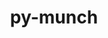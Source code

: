 ---
title: "py-munch"
layout: cache
categories: [package, develop]
meta: {"versions": ["2.2.0", "2.5.0"], "compilers": ["apple-clang@=14.0.0", "apple-clang@=14.0.3", "gcc@=11.3.0", "gcc@=7.3.1"], "oss": ["amzn2", "ubuntu22.04", "ventura"], "platforms": ["darwin", "linux"], "targets": ["aarch64", "ivybridge", "x86_64_v3"], "stacks": ["ml-darwin-aarch64-mps", "ml-linux-x86_64-cpu", "ml-linux-x86_64-cuda", "root"], "num_specs": 18, "num_specs_by_stack": {"ml-darwin-aarch64-mps": 6, "root": 18, "ml-linux-x86_64-cuda": 5, "ml-linux-x86_64-cpu": 5}}
spec_details: [{"hash": "vmnpb4jtieyhnz2v7l7f7ddbmyhxk5ak", "compiler": "apple-clang@=14.0.0", "versions": ["2.5.0"], "os": "ventura", "platform": "darwin", "target": "aarch64", "variants": ["build_system=python_pip"], "stacks": ["ml-darwin-aarch64-mps", "root"], "size": "-", "tarball": "https://binaries.spack.io/develop/build_cache/darwin-ventura-aarch64/apple-clang-14.0.0/py-munch-2.5.0/darwin-ventura-aarch64-apple-clang-14.0.0-py-munch-2.5.0-vmnpb4jtieyhnz2v7l7f7ddbmyhxk5ak.spack"}, {"hash": "xznxt5j3xxon6ygj3cuhv6kvhxovudyn", "compiler": "apple-clang@=14.0.0", "versions": ["2.5.0"], "os": "ventura", "platform": "darwin", "target": "aarch64", "variants": ["build_system=python_pip"], "stacks": ["ml-darwin-aarch64-mps", "root"], "size": "-", "tarball": "https://binaries.spack.io/develop/build_cache/darwin-ventura-aarch64/apple-clang-14.0.0/py-munch-2.5.0/darwin-ventura-aarch64-apple-clang-14.0.0-py-munch-2.5.0-xznxt5j3xxon6ygj3cuhv6kvhxovudyn.spack"}, {"hash": "ppt7nzeiejsj3ycebuuwjyqpei5z4cx2", "compiler": "apple-clang@=14.0.0", "versions": ["2.5.0"], "os": "ventura", "platform": "darwin", "target": "aarch64", "variants": ["build_system=python_pip"], "stacks": ["ml-darwin-aarch64-mps", "root"], "size": "-", "tarball": "https://binaries.spack.io/develop/build_cache/darwin-ventura-aarch64/apple-clang-14.0.0/py-munch-2.5.0/darwin-ventura-aarch64-apple-clang-14.0.0-py-munch-2.5.0-ppt7nzeiejsj3ycebuuwjyqpei5z4cx2.spack"}, {"hash": "t6zpxxzxwqdz7g7gy6kbwlxn5ewgn6js", "compiler": "apple-clang@=14.0.0", "versions": ["2.5.0"], "os": "ventura", "platform": "darwin", "target": "aarch64", "variants": ["build_system=python_pip"], "stacks": ["ml-darwin-aarch64-mps", "root"], "size": "-", "tarball": "https://binaries.spack.io/develop/build_cache/darwin-ventura-aarch64/apple-clang-14.0.0/py-munch-2.5.0/darwin-ventura-aarch64-apple-clang-14.0.0-py-munch-2.5.0-t6zpxxzxwqdz7g7gy6kbwlxn5ewgn6js.spack"}, {"hash": "5bu4js6zgizlh3se4zvbzcvtjmjihoqi", "compiler": "apple-clang@=14.0.3", "versions": ["2.5.0"], "os": "ventura", "platform": "darwin", "target": "aarch64", "variants": ["build_system=python_pip"], "stacks": ["ml-darwin-aarch64-mps", "root"], "size": "-", "tarball": "https://binaries.spack.io/develop/build_cache/darwin-ventura-aarch64/apple-clang-14.0.3/py-munch-2.5.0/darwin-ventura-aarch64-apple-clang-14.0.3-py-munch-2.5.0-5bu4js6zgizlh3se4zvbzcvtjmjihoqi.spack"}, {"hash": "q4c2njbfbfkzlmmqaqpnmxfhzv2p2dgt", "compiler": "apple-clang@=14.0.3", "versions": ["2.5.0"], "os": "ventura", "platform": "darwin", "target": "aarch64", "variants": ["build_system=python_pip"], "stacks": ["ml-darwin-aarch64-mps", "root"], "size": "-", "tarball": "https://binaries.spack.io/develop/build_cache/darwin-ventura-aarch64/apple-clang-14.0.3/py-munch-2.5.0/darwin-ventura-aarch64-apple-clang-14.0.3-py-munch-2.5.0-q4c2njbfbfkzlmmqaqpnmxfhzv2p2dgt.spack"}, {"hash": "vhcbkhwmswwl325nur6bvvrm7psefg7r", "compiler": "gcc@=7.3.1", "versions": ["2.2.0"], "os": "amzn2", "platform": "linux", "target": "ivybridge", "variants": ["build_system=python_pip"], "stacks": ["root"], "size": "-", "tarball": "https://binaries.spack.io/develop/build_cache/linux-amzn2-ivybridge/gcc-7.3.1/py-munch-2.2.0/linux-amzn2-ivybridge-gcc-7.3.1-py-munch-2.2.0-vhcbkhwmswwl325nur6bvvrm7psefg7r.spack"}, {"hash": "pyna6hpwubsmmmrwgtdtrvdqpoyx4xxc", "compiler": "gcc@=7.3.1", "versions": ["2.2.0"], "os": "amzn2", "platform": "linux", "target": "ivybridge", "variants": ["build_system=python_pip"], "stacks": ["root"], "size": "-", "tarball": "https://binaries.spack.io/develop/build_cache/linux-amzn2-ivybridge/gcc-7.3.1/py-munch-2.2.0/linux-amzn2-ivybridge-gcc-7.3.1-py-munch-2.2.0-pyna6hpwubsmmmrwgtdtrvdqpoyx4xxc.spack"}, {"hash": "5dw7vy3olxex6ypa3ca3e27tzpbddfoc", "compiler": "gcc@=7.3.1", "versions": ["2.2.0"], "os": "amzn2", "platform": "linux", "target": "ivybridge", "variants": ["build_system=python_pip"], "stacks": ["root"], "size": "-", "tarball": "https://binaries.spack.io/develop/build_cache/linux-amzn2-ivybridge/gcc-7.3.1/py-munch-2.2.0/linux-amzn2-ivybridge-gcc-7.3.1-py-munch-2.2.0-5dw7vy3olxex6ypa3ca3e27tzpbddfoc.spack"}, {"hash": "ojotdojvcz5osomds5ksych5hybw6ljm", "compiler": "gcc@=7.3.1", "versions": ["2.2.0"], "os": "amzn2", "platform": "linux", "target": "x86_64_v3", "variants": [], "stacks": ["root"], "size": "-", "tarball": "https://binaries.spack.io/develop/build_cache/linux-amzn2-x86_64_v3/gcc-7.3.1/py-munch-2.2.0/linux-amzn2-x86_64_v3-gcc-7.3.1-py-munch-2.2.0-ojotdojvcz5osomds5ksych5hybw6ljm.spack"}, {"hash": "636xs6uxir4ib3nl5pvhxmpqbzyiujzv", "compiler": "gcc@=7.3.1", "versions": ["2.2.0"], "os": "amzn2", "platform": "linux", "target": "x86_64_v3", "variants": ["build_system=python_pip"], "stacks": ["root"], "size": "-", "tarball": "https://binaries.spack.io/develop/build_cache/linux-amzn2-x86_64_v3/gcc-7.3.1/py-munch-2.2.0/linux-amzn2-x86_64_v3-gcc-7.3.1-py-munch-2.2.0-636xs6uxir4ib3nl5pvhxmpqbzyiujzv.spack"}, {"hash": "hh2eugrpyfbq7hezn3hkdoxwnqvduxz6", "compiler": "gcc@=7.3.1", "versions": ["2.2.0"], "os": "amzn2", "platform": "linux", "target": "x86_64_v3", "variants": ["build_system=python_pip"], "stacks": ["root"], "size": "-", "tarball": "https://binaries.spack.io/develop/build_cache/linux-amzn2-x86_64_v3/gcc-7.3.1/py-munch-2.2.0/linux-amzn2-x86_64_v3-gcc-7.3.1-py-munch-2.2.0-hh2eugrpyfbq7hezn3hkdoxwnqvduxz6.spack"}, {"hash": "a2dyfbvjnmlazk5wlnilb6fu3k6vddkh", "compiler": "gcc@=7.3.1", "versions": ["2.2.0"], "os": "amzn2", "platform": "linux", "target": "x86_64_v3", "variants": [], "stacks": ["root"], "size": "-", "tarball": "https://binaries.spack.io/develop/build_cache/linux-amzn2-x86_64_v3/gcc-7.3.1/py-munch-2.2.0/linux-amzn2-x86_64_v3-gcc-7.3.1-py-munch-2.2.0-a2dyfbvjnmlazk5wlnilb6fu3k6vddkh.spack"}, {"hash": "dvsgmknnemwirx6r3wh22qxtvm3ey2nt", "compiler": "gcc@=11.3.0", "versions": ["2.5.0"], "os": "ubuntu22.04", "platform": "linux", "target": "x86_64_v3", "variants": ["build_system=python_pip"], "stacks": ["ml-linux-x86_64-cuda", "root", "ml-linux-x86_64-cpu"], "size": "-", "tarball": "https://binaries.spack.io/develop/build_cache/linux-ubuntu22.04-x86_64_v3/gcc-11.3.0/py-munch-2.5.0/linux-ubuntu22.04-x86_64_v3-gcc-11.3.0-py-munch-2.5.0-dvsgmknnemwirx6r3wh22qxtvm3ey2nt.spack"}, {"hash": "ywnxsqrjq3ubnz2rxav2yirobjtgbl6s", "compiler": "gcc@=11.3.0", "versions": ["2.5.0"], "os": "ubuntu22.04", "platform": "linux", "target": "x86_64_v3", "variants": ["build_system=python_pip"], "stacks": ["ml-linux-x86_64-cuda", "root", "ml-linux-x86_64-cpu"], "size": "-", "tarball": "https://binaries.spack.io/develop/build_cache/linux-ubuntu22.04-x86_64_v3/gcc-11.3.0/py-munch-2.5.0/linux-ubuntu22.04-x86_64_v3-gcc-11.3.0-py-munch-2.5.0-ywnxsqrjq3ubnz2rxav2yirobjtgbl6s.spack"}, {"hash": "bbfnih55b5yfgfcauhrw6xo73s3fjw2g", "compiler": "gcc@=11.3.0", "versions": ["2.5.0"], "os": "ubuntu22.04", "platform": "linux", "target": "x86_64_v3", "variants": ["build_system=python_pip"], "stacks": ["ml-linux-x86_64-cuda", "root", "ml-linux-x86_64-cpu"], "size": "-", "tarball": "https://binaries.spack.io/develop/build_cache/linux-ubuntu22.04-x86_64_v3/gcc-11.3.0/py-munch-2.5.0/linux-ubuntu22.04-x86_64_v3-gcc-11.3.0-py-munch-2.5.0-bbfnih55b5yfgfcauhrw6xo73s3fjw2g.spack"}, {"hash": "uzuuo57n43fyblogn4nk5wf3gjwlnqf4", "compiler": "gcc@=11.3.0", "versions": ["2.5.0"], "os": "ubuntu22.04", "platform": "linux", "target": "x86_64_v3", "variants": ["build_system=python_pip"], "stacks": ["ml-linux-x86_64-cuda", "root", "ml-linux-x86_64-cpu"], "size": "-", "tarball": "https://binaries.spack.io/develop/build_cache/linux-ubuntu22.04-x86_64_v3/gcc-11.3.0/py-munch-2.5.0/linux-ubuntu22.04-x86_64_v3-gcc-11.3.0-py-munch-2.5.0-uzuuo57n43fyblogn4nk5wf3gjwlnqf4.spack"}, {"hash": "rxa7bv4gvm3zorx3kv3dwoh6rihczccn", "compiler": "gcc@=11.3.0", "versions": ["2.5.0"], "os": "ubuntu22.04", "platform": "linux", "target": "x86_64_v3", "variants": ["build_system=python_pip"], "stacks": ["ml-linux-x86_64-cuda", "root", "ml-linux-x86_64-cpu"], "size": "-", "tarball": "https://binaries.spack.io/develop/build_cache/linux-ubuntu22.04-x86_64_v3/gcc-11.3.0/py-munch-2.5.0/linux-ubuntu22.04-x86_64_v3-gcc-11.3.0-py-munch-2.5.0-rxa7bv4gvm3zorx3kv3dwoh6rihczccn.spack"}]
---